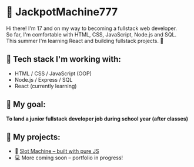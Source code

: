 # 🎰 JackpotMachine777

Hi there! I'm 17 and on my way to becoming a fullstack web developer.  
So far, I'm comfortable with HTML, CSS, JavaScript, Node.js and SQL.  
This summer I'm learning React and building fullstack projects. 🚀

## 🔧 Tech stack I'm working with:
- HTML / CSS / JavaScript (OOP)
- Node.js / Express / SQL
- React (currently learning)

## 🎯 My goal:
**To land a junior fullstack developer job during school year (after classes)**

## 📁 My projects:
- 🎰 [Slot Machine – built with pure JS](#)  
- 💻 More coming soon – portfolio in progress!
